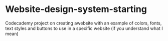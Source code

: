 # Website-design-system-starting
Codecademy project on creating awebsite with an example of colors, fonts, text styles and buttons to use in a specific website (if you understand what I mean)
